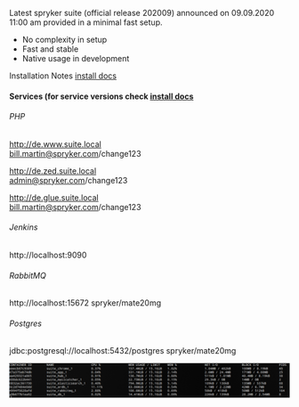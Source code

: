 Latest spryker suite (official release 202009) announced on 09.09.2020 11:00 am provided in a minimal fast setup.
 - No complexity in setup
 - Fast and stable
 - Native usage in development
 
Installation Notes [install docs](docker/README.md)

#### Services (for service versions check [install docs](docker/docker-compose.yml)
###### PHP
http://de.www.suite.local <br/> bill.martin@spryker.com/change123

http://de.zed.suite.local <br/> admin@spryker.com/change123

http://de.glue.suite.local <br/> bill.martin@spryker.com/change123

###### Jenkins
http://localhost:9090

###### RabbitMQ
http://localhost:15672
spryker/mate20mg

###### Postgres
jdbc:postgresql://localhost:5432/postgres
spryker/mate20mg

![](assets/local_setup.png)
